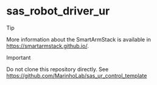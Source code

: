 # sas_robot_driver_ur

> [!TIP]
> More information about the SmartArmStack is available in https://smartarmstack.github.io/.

> [!IMPORTANT]
> Do not clone this repository directly. See https://github.com/MarinhoLab/sas_ur_control_template
